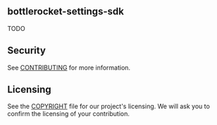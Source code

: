 ## bottlerocket-settings-sdk

TODO

## Security

See [CONTRIBUTING](CONTRIBUTING.md#security-issue-notifications) for more information.

## Licensing

See the [COPYRIGHT](COPYRIGHT) file for our project's licensing.
We will ask you to confirm the licensing of your contribution.

